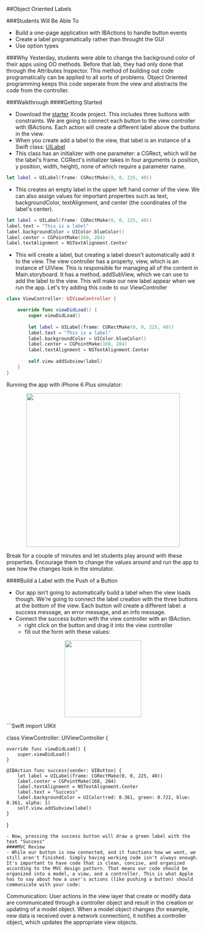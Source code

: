 ##Object Oriented Labels

###Students Will Be Able To
- Build a one-page application with IBActions to handle button events
- Create a label programatically rather than throught the GUI
- Use option types

###Why
Yesterday, students were able to change the background color of their apps using OO methods. Before that lab, they had only done that through the Attributes Inspector. This method of building out code programatically can be applied to all sorts of problems. Object Oriented programming keeps this code seperate from the view and abstracts the code from the controller. 


###Walkthrough
####Getting Started
- Download the [starter](https://github.com/upperlinecode/intro-to-swift/tree/master/day-5/ObjectOrientedLabels) Xcode project. This includes three buttons with constraints. We are going to connect each button to the view controller with IBActions. Each action will create a different label above the buttons in the view.
- When you create add a label to the view, that label is an instance of a Swift class: [UILabel](https://developer.apple.com/library/ios/documentation/UIKit/Reference/UILabel_Class/)
- This class has an initializer with one parameter: a CGRect, which will be the label's frame. CGRect's initializer takes in four arguments (x position, y position, width, height), none of which require a parameter name. 
```Swift
let label = UILabel(frame: CGRectMake(0, 0, 225, 40))
```
- This creates an empty label in the upper left hand corner of the view. We can also assign values for important properties such as text, backgroundColor, textAlignment, and center (the coordinates of the label's center).
```Swift
let label = UILabel(frame: CGRectMake(0, 0, 225, 40))
label.text = "This is a label"
label.backgroundColor = UIColor.blueColor()
label.center = CGPointMake(160, 284)
label.textAlignment = NSTextAlignment.Center
```
- This will create a label, but creating a label doesn't automatically add it to the view. The view controller has a property, view, which is an instance of UIView. This is responsible for managing all of the content in Main.storyboard. It has a method, addSubView, which we can use to add the label to the view. This will make our new label appear when we run the app. Let's try adding this code to our ViewController

```Swift
class ViewController: UIViewController {

    override func viewDidLoad() {
        super.viewDidLoad()
        
        let label = UILabel(frame: CGRectMake(0, 0, 225, 40))
        label.text = "This is a label"
        label.backgroundColor = UIColor.blueColor()
        label.center = CGPointMake(160, 284)
        label.textAlignment = NSTextAlignment.Center
        
        self.view.addSubview(label)
    }
}
```
Running the app with iPhone 6 Plus simulator:
<p align="center">
 <img src="https://github.com/upperlinecode/intro-to-swift/blob/master/day-5/images/test-label.png?raw=true" height="400px" hspace="20">
</p>

Break for a couple of minutes and let students play around with these properties. Encourage them to change the values around and run the app to see how the changes look in the simulator.

####Build a Label with the Push of a Button
- Our app isn't going to automatically build a label when the view loads though. We're going to connect the label creation with the three buttons at the bottom of the view. Each button will create a different label: a success message, an error message, and an info message.
- Connect the success button with the view controller with an IBAction.
    - right click on the button and drag it into the view controller
    - fill out the form with these values:
<p align="center">
 <img src="https://github.com/upperlinecode/intro-to-swift/blob/master/day-5/images/IBAction-form.png?raw=true" height="200px" hspace="20">
</p>
```Swift
import UIKit

class ViewController: UIViewController {
    
    override func viewDidLoad() {
        super.viewDidLoad()
    }
    
    @IBAction func success(sender: UIButton) {
        let label = UILabel(frame: CGRectMake(0, 0, 225, 40))
        label.center = CGPointMake(160, 284)
        label.textAlignment = NSTextAlignment.Center
        label.text = "Success"
        label.backgroundColor = UIColor(red: 0.361, green: 0.722, blue: 0.361, alpha: 1)
        self.view.addSubview(label)
    }
}
```
- Now, pressing the success button will draw a green label with the text "Success"
####MVC Review
- While our button is now connected, and it functions how we want, we still aren't finished. Simply having working code isn't always enough. It's important to have code that is clean, concise, and organized according to the MVC design pattern. That means our code should be organized into a model, a view, and a controller. This is what Apple has to say about how a user's actions (like pushing a button) should communicate with your code:
```
Communication: User actions in the view layer that create or modify data are communicated through a 
controller object and result in the creation or updating of a model object. When a model object changes 
(for example, new data is received over a network connection), it notifies a controller object, 
which updates the appropriate view objects.
```
